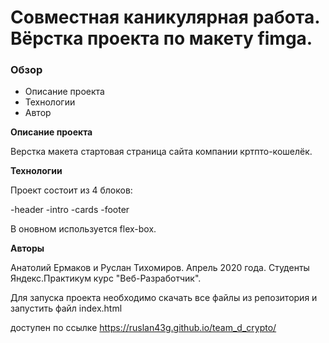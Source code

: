 # Совместная каникулярная работа. Вёрстка проекта по макету fimga.

### Обзор
* Описание проекта
* Технологии
* Автор

**Описание проекта**

Верстка макета стартовая страница сайта компании кртпто-кошелёк. 


**Технологии**

Проект состоит из 4 блоков:

-header
-intro
-cards
-footer

В оновном используется flex-box. 

**Авторы**

Анатолий Ермаков и Руслан Тихомиров. Апрель 2020 года. Студенты Яндекс.Практикум курс "Веб-Разработчик".

Для запуска проекта необходимо скачать все файлы из репозитория и запустить файл index.html

доступен по ссылке https://ruslan43g.github.io/team_d_crypto/
